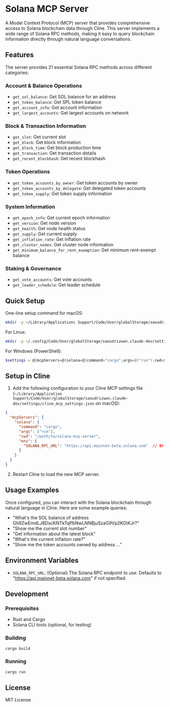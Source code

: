 # Solana MCP Server

A Model Context Protocol (MCP) server that provides comprehensive access to Solana blockchain data through Cline. This server implements a wide range of Solana RPC methods, making it easy to query blockchain information directly through natural language conversations.

## Features

The server provides 21 essential Solana RPC methods across different categories:

### Account & Balance Operations
- `get_sol_balance`: Get SOL balance for an address
- `get_token_balance`: Get SPL token balance
- `get_account_info`: Get account information
- `get_largest_accounts`: Get largest accounts on network

### Block & Transaction Information
- `get_slot`: Get current slot
- `get_block`: Get block information
- `get_block_time`: Get block production time
- `get_transaction`: Get transaction details
- `get_recent_blockhash`: Get recent blockhash

### Token Operations
- `get_token_accounts_by_owner`: Get token accounts by owner
- `get_token_accounts_by_delegate`: Get delegated token accounts
- `get_token_supply`: Get token supply information

### System Information
- `get_epoch_info`: Get current epoch information
- `get_version`: Get node version
- `get_health`: Get node health status
- `get_supply`: Get current supply
- `get_inflation_rate`: Get inflation rate
- `get_cluster_nodes`: Get cluster node information
- `get_minimum_balance_for_rent_exemption`: Get minimum rent-exempt balance

### Staking & Governance
- `get_vote_accounts`: Get vote accounts
- `get_leader_schedule`: Get leader schedule

## Quick Setup

One-line setup command for macOS:
```bash
mkdir -p ~/Library/Application\ Support/Code/User/globalStorage/saoudrizwan.claude-dev/settings/ && echo '{"mcpServers":{"solana":{"command":"cargo","args":["run"],"cwd":"'$(pwd)'","env":{"SOLANA_RPC_URL":"https://api.mainnet-beta.solana.com"}}}}' > ~/Library/Application\ Support/Code/User/globalStorage/saoudrizwan.claude-dev/settings/cline_mcp_settings.json
```

For Linux:
```bash
mkdir -p ~/.config/Code/User/globalStorage/saoudrizwan.claude-dev/settings/ && echo '{"mcpServers":{"solana":{"command":"cargo","args":["run"],"cwd":"'$(pwd)'","env":{"SOLANA_RPC_URL":"https://api.mainnet-beta.solana.com"}}}}' > ~/.config/Code/User/globalStorage/saoudrizwan.claude-dev/settings/cline_mcp_settings.json
```

For Windows (PowerShell):
```powershell
$settings = @{mcpServers=@{solana=@{command="cargo";args=@("run");cwd=$PWD.Path;env=@{SOLANA_RPC_URL="https://api.mainnet-beta.solana.com"}}}} | ConvertTo-Json -Depth 10; New-Item -ItemType Directory -Force "$env:APPDATA\Code\User\globalStorage\saoudrizwan.claude-dev\settings"; $settings | Out-File "$env:APPDATA\Code\User\globalStorage\saoudrizwan.claude-dev\settings\cline_mcp_settings.json"
```

## Setup in Cline

1. Add the following configuration to your Cline MCP settings file (`~/Library/Application Support/Code/User/globalStorage/saoudrizwan.claude-dev/settings/cline_mcp_settings.json` on macOS):

```json
{
  "mcpServers": {
    "solana": {
      "command": "cargo",
      "args": ["run"],
      "cwd": "/path/to/solana-mcp-server",
      "env": {
        "SOLANA_RPC_URL": "https://api.mainnet-beta.solana.com"  // Or your preferred RPC endpoint
      }
    }
  }
}
```

2. Restart Cline to load the new MCP server.

## Usage Examples

Once configured, you can interact with the Solana blockchain through natural language in Cline. Here are some example queries:

- "What's the SOL balance of address Gh9ZwEmdLJ8DscKNTkTqPbNwLNNBjuSzaG9Vp2KGtKJr?"
- "Show me the current slot number"
- "Get information about the latest block"
- "What's the current inflation rate?"
- "Show me the token accounts owned by address ..."

## Environment Variables

- `SOLANA_RPC_URL`: (Optional) The Solana RPC endpoint to use. Defaults to "https://api.mainnet-beta.solana.com" if not specified.

## Development

### Prerequisites
- Rust and Cargo
- Solana CLI tools (optional, for testing)

### Building
```bash
cargo build
```

### Running
```bash
cargo run
```

## License

MIT License
